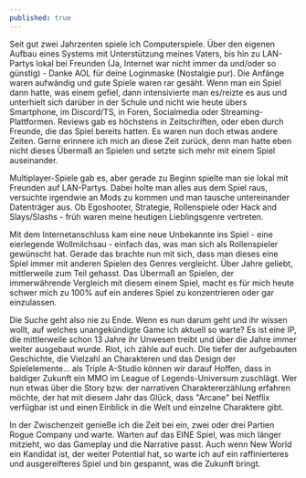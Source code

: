 ```yaml
---
published: true
---
```

Seit gut zwei Jahrzenten spiele ich Computerspiele. Über den eigenen Aufbau eines Systems mit Unterstützung meines Vaters, bis hin zu LAN-Partys lokal bei Freunden (Ja, Internet war nicht immer da und/oder so günstig) - Danke AOL für deine Loginmaske (Nostalgie pur). Die Anfänge waren aufwändig und gute Spiele waren rar gesäht. Wenn man ein Spiel dann hatte, was einem gefiel, dann intensivierte man es/reizte es aus und unterhielt sich darüber in der Schule und nicht wie heute übers Smartphone, im Discord/TS, in Foren, Socialmedia oder Streaming-Plattformen. Reviews gab es höchstens in Zeitschriften, oder eben durch Freunde, die das Spiel bereits hatten. Es waren nun doch etwas andere Zeiten. Gerne erinnere ich mich an diese Zeit zurück, denn man hatte eben nicht dieses Übermaß an Spielen und setzte sich mehr mit einem Spiel auseinander. 

Multiplayer-Spiele gab es, aber gerade zu Beginn spielte man sie lokal mit Freunden auf LAN-Partys. Dabei holte man alles aus dem Spiel raus, versuchte irgendwie an Mods zu kommen und man tausche untereinander Datenträger aus. Ob Egoshooter, Strategie, Rollenspiele oder Hack and Slays/Slashs - früh waren meine heutigen Lieblingsgenre vertreten. 

Mit dem Internetanschluss kam eine neue Unbekannte ins Spiel - eine eierlegende Wollmilchsau - einfach das, was man sich als Rollenspieler gewünscht hat. Gerade das brachte nun mit sich, dass man dieses eine Spiel immer mit anderen Spielen des Genres vergleicht. Über Jahre geliebt, mittlerweile zum Teil gehasst. Das Übermaß an Spielen, der immerwährende Vergleich mit diesem einem Spiel, macht es für mich heute schwer mich zu 100% auf ein anderes Spiel zu konzentrieren oder gar einzulassen. 

Die Suche geht also nie zu Ende. Wenn es nun darum geht und ihr wissen wollt, auf welches unangekündigte Game ich aktuell so warte? Es ist eine IP, die mittlerweile schon 13 Jahre ihr Unwesen treibt und über die Jahre immer weiter ausgebaut wurde. Riot, ich zähle auf euch. Die tiefer der aufgebauten Geschichte, die Vielzahl an Charakteren und das Design der Spielelemente... als Triple A-Studio können wir darauf Hoffen, dass in baldiger Zukunft ein MMO im League of Legends-Universum zuschlägt. Wer nun etwas über die Story bzw. der narrativen Charaktererzählung erfahren möchte, der hat mit diesem Jahr das Glück, dass "Arcane" bei Netflix verfügbar ist und einen Einblick in die Welt und einzelne Charaktere gibt.

In der Zwischenzeit genieße ich die Zeit bei ein, zwei oder drei Partien Rogue Company und warte. Warten auf das EINE Spiel, was mich länger mitzieht, wo das Gameplay und die Narrative passt. Auch wenn New World ein Kandidat ist, der weiter Potential hat, so warte ich auf ein raffinierteres und ausgereifteres Spiel und bin gespannt, was die Zukunft bringt.
